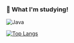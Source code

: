<!--
**yongyong47/yongyong47** is a ✨ _special_ ✨ repository because its `README.md` (this file) appears on your GitHub profile.

Here are some ideas to get you started:

- 🔭 I’m currently working on ...
- 🌱 I’m currently learning ...
- 👯 I’m looking to collaborate on ...
- 🤔 I’m looking for help with ...
- 💬 Ask me about ...
- 📫 How to reach me: ...
- 😄 Pronouns: ...
- ⚡ Fun fact: ...
-->

### 🌱 What I'm studying!

![Java](https://img.shields.io/badge/-Java-007396?style=flat-square&logo=Java&logoColor=white)

[![Top Langs](https://github-readme-stats.vercel.app/api/top-langs/?username=yongyong47&layout=compact)](https://github.com/anuraghazra/github-readme-stats)

